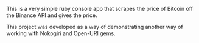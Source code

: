 This is a very simple ruby console app that scrapes the price of Bitcoin off the Binance API and gives the price.

This project was developed as a way of demonstrating another way of working with Nokogiri and Open-URI gems.